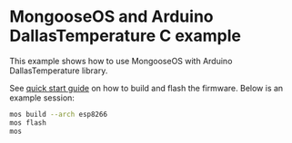 # MongooseOS and Arduino DallasTemperature C example

This example shows how to use MongooseOS with Arduino DallasTemperature library.

See [quick start guide](https://mongoose-os.com/docs/#/quickstart/)
on how to build and flash the firmware. Below is an example session:

```bash
mos build --arch esp8266
mos flash
mos
```
